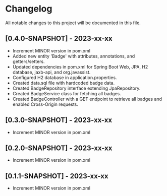 # Changelog

All notable changes to this project will be documented in this file.

## [0.4.0-SNAPSHOT] - 2023-xx-xx

- Increment MINOR version in pom.xml
- Added new entity 'Badge' with attributes, annotations, and getters/setters.
- Updated dependencies in pom.xml for Spring Boot Web, JPA, H2 database, jaxb-api, and org.javassist.
- Configured H2 database in application.properties.
- Created data.sql file with hardcoded badge data.
- Created BadgeRepository interface extending JpaRepository.
- Created BadgeService class for fetching all badges.
- Created BadgeController with a GET endpoint to retrieve all badges and enabled Cross-Origin requests.

<!-- Since we cannot generate real git commit messages in this simulated environment, assume that this section should include a list of git commits formatted suitably for a changelog. In practice, use a git command or tool to generate the changelog content. -->

## [0.3.0-SNAPSHOT] - 2023-xx-xx

- Increment MINOR version in pom.xml

<!-- Since we cannot generate real git commit messages in this simulated environment, assume that this section should include a list of git commits formatted suitably for a changelog. In practice, use a git command or tool to generate the changelog content. -->

## [0.2.0-SNAPSHOT] - 2023-xx-xx

- Increment MINOR version in pom.xml

<!-- Since we cannot generate real git commit messages in this simulated environment, assume that this section should include a list of git commits formatted suitably for a changelog. In practice, use a git command or tool to generate the changelog content. -->

## [0.1.1-SNAPSHOT] - 2023-xx-xx

- Increment MINOR version in pom.xml

<!-- Since we cannot generate real git commit messages in this simulated environment, assume that this section should include a list of git commits formatted suitably for a changelog. In practice, use a git command or tool to generate the changelog content. -->